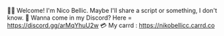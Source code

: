 ✋🏻 Welcome! I'm Nico Bellic. Maybe I'll share a script or something, I don't know.
🎈 Wanna come in my Discord? Here = https://discord.gg/arMqYhuU2w
💳 My carrd : https://nikobellicc.carrd.co
